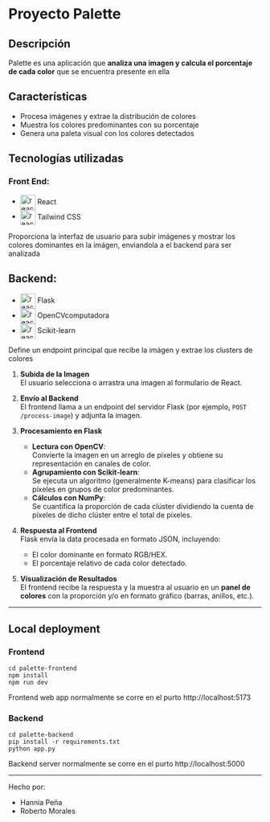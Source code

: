 # **Proyecto Palette**

## Descripción
Palette es una aplicación que **analiza una imagen y calcula el porcentaje de cada color** que se encuentra presente en ella

## Características
- Procesa imágenes y extrae la distribución de colores
- Muestra los colores predominantes con su porcentaje
- Genera una paleta visual con los colores detectados




## Tecnologías utilizadas
### Front End:
- <img src="https://raw.githubusercontent.com/marwin1991/profile-technology-icons/refs/heads/main/icons/react.png" alt="react" width="30" height="30" align="center" /> React
- <img src="https://raw.githubusercontent.com/marwin1991/profile-technology-icons/refs/heads/main/icons/tailwind_css.png" alt="react" width="30" height="30" align="center" /> Tailwind CSS

Proporciona la interfaz de usuario para subir imágenes y mostrar los colores dominantes en la imágen, enviandola a el backend para ser analizada

## Backend:
- <img src="https://github.com/user-attachments/assets/934b9e08-b664-4d3f-81b2-8f8dca675019" alt="react" width="30" height="30" align="center" /> Flask
- <img src="https://github.com/user-attachments/assets/2971dd06-a10b-46ee-851f-ac9edf4dc9f2" alt="react" width="30" height="30" align="center" /> OpenCVcomputadora
- <img src="https://github.com/user-attachments/assets/a6828e6e-5600-4e5f-8f52-9db69e4e951b" alt="react" width="30" height="30" align="center" /> Scikit-learn

  

Define un endpoint principal que recibe la imágen y extrae los clusters de colores

1. **Subida de la Imagen**  
   El usuario selecciona o arrastra una imagen al formulario de React.  

2. **Envío al Backend**  
   El frontend llama a un endpoint del servidor Flask (por ejemplo, `POST /process-image`) y adjunta la imagen.

3. **Procesamiento en Flask**  
   - **Lectura con OpenCV**:  
     Convierte la imagen en un arreglo de píxeles y obtiene su representación en canales de color.  
   - **Agrupamiento con Scikit-learn**:  
     Se ejecuta un algoritmo (generalmente K-means) para clasificar los píxeles en grupos de color predominantes.  
   - **Cálculos con NumPy**:  
     Se cuantifica la proporción de cada clúster dividiendo la cuenta de píxeles de dicho clúster entre el total de píxeles.  

4. **Respuesta al Frontend**  
   Flask envía la data procesada en formato JSON, incluyendo:  
   - El color dominante en formato RGB/HEX.  
   - El porcentaje relativo de cada color detectado.  

5. **Visualización de Resultados**  
   El frontend recibe la respuesta y la muestra al usuario en un **panel de colores** con la proporción y/o en formato gráfico (barras, anillos, etc.).
---

## Local deployment
### Frontend

```
cd palette-frontend
npm install
npm run dev
```
Frontend web app normalmente se corre en el purto http://localhost:5173
### Backend
```
cd palette-backend
pip install -r requirements.txt
python app.py
```
Backend server normalmente se corre en el purto http://localhost:5000

---
Hecho por: 
- Hannia Peña 
- Roberto Morales





